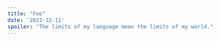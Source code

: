 ```yaml
---
title: "Foo"
date: '2023-12-11'
spoiler: "The limits of my language mean the limits of my world."
---
```


